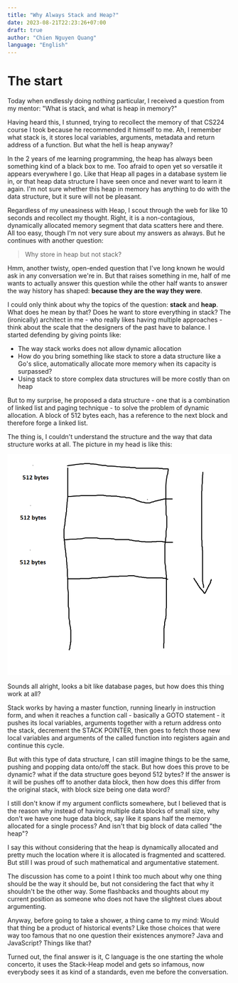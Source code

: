 ```yaml
---
title: "Why Always Stack and Heap?"
date: 2023-08-21T22:23:26+07:00
draft: true
author: "Chien Nguyen Quang"
language: "English"
---
```


# The start

Today when endlessly doing nothing particular, I received a question from my mentor: "What is stack, and what is heap in memory?"

Having heard this, I stunned, trying to recollect the memory of that CS224 course I took because he recommended it himself to me. Ah, I remember what stack is, it stores local variables, arguments, metadata and return address of a function. But what the hell is heap anyway?

In the 2 years of me learning programming, the heap has always been something kind of a black box to me. Too afraid to open yet so versatile it appears everywhere I go. Like that Heap all pages in a database system lie in, or that heap data structure I have seen once and never want to learn it again. I'm not sure whether this heap in memory has anything to do with the data structure, but it sure will not be pleasant.

Regardless of my uneasiness with Heap, I scout through the web for like 10 seconds and recollect my thought. Right, it is a non-contagious, dynamically allocated memory segment that data scatters here and there. All too easy, though I'm not very sure about my answers as always. But he continues with another question: 

> Why store in heap but not stack?

Hmm, another twisty, open-ended question that I've long known he would ask in any conversation we're in. But that raises something in me, half of me wants to actually answer this question while the other half wants to answer the way history has shaped: **because they are the way they were**.

I could only think about why the topics of the question: **stack** and **heap**. What does he mean by that? Does he want to store everything in stack? The (ironically) architect in me - who really likes having multiple approaches - think about the scale that the designers of the past have to balance. I started defending by giving points like:

- The way stack works does not allow dynamic allocation
- How do you bring something like stack to store a data structure like a Go's slice, automatically allocate more memory when its capacity is surpassed?
- Using stack to store complex data structures will be more costly than on heap

But to my surprise, he proposed a data structure - one that is a combination of linked list and paging technique - to solve the problem of dynamic allocation. A block of 512 bytes each, has a reference to the next block and therefore forge a linked list.

The thing is, I couldn't understand the structure and the way that data structure works at all. The picture in my head is like this:

![Alt text](image.png)

Sounds all alright, looks a bit like database pages, but how does this thing work at all?

Stack works by having a master function, running linearly in instruction form, and when it reaches a function call - basically a GOTO statement - it pushes its local variables, arguments together with a return address onto the stack, decrement the STACK POINTER, then goes to fetch those new local variables and arguments of the called function into registers again and continue this cycle.

But with this type of data structure, I can still imagine things to be the same, pushing and popping data onto/off the stack. But how does this prove to be dynamic? what if the data structure goes beyond 512 bytes? If the answer is it will be pushes off to another data block, then how does this differ from the original stack, with block size being one data word?

I still don't know if my argument conflicts somewhere, but I believed that is the reason why instead of having multiple data blocks of small size, why don't we have one huge data block, say like it spans half the memory allocated for a single process? And isn't that big block of data called "the heap"?

I say this without considering that the heap is dynamically allocated and pretty much the location where it is allocated is fragmented and scattered. But still I was proud of such mathematical and argumentative statement. 

The discussion has come to a point I think too much about why one thing should be the way it should be, but not considering the fact that why it shouldn't be the other way. Some flashbacks and thoughts about my current position as someone who does not have the slightest clues about argumenting.

Anyway, before going to take a shower, a thing came to my mind: Would that thing be a product of historical events? Like those choices that were way too famous that no one question their existences anymore? Java and JavaScript? Things like that?

Turned out, the final answer is it, C language is the one starting the whole concerto, it uses the Stack-Heap model and gets so infamous, now everybody sees it as kind of a standards, even me before the conversation.